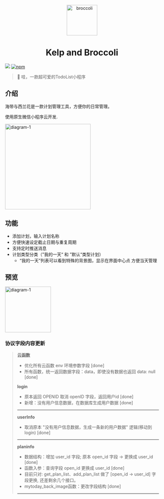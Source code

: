 <p align="center">
<img src="https://6f6e-on-line-1gqban3ba49e3d35-1302613116.tcb.qcloud.la/broccoli.png?sign=7b6211e60087fd8fb1909cca697cb0a3&t=1612709339" alt="broccoli" width="100">
</p>
<h1 align="center">Kelp and Broccoli</h1>

[![](https://img.shields.io/badge/KelpAndBroccoli-green.svg)](https://github.com/cleves0315/kelp-and-broccoli)
[![npm](https://img.shields.io/npm/l/kelp-and-broccoli.svg)](https://github.com/cleves0315/kelp-and-broccoli/blob/master/LICENSE)

> 🍭 哇，一款超可爱的TodoList小程序

## 介绍

海带与西兰花是一款计划管理工具，方便你的日常管理。

使用原生微信小程序云开发.
<p>
<img src="https://6f6e-on-line-1gqban3ba49e3d35-1302613116.tcb.qcloud.la/broccoli_3.png?sign=259f4e7b88e911421cbeb63c842d11de&t=1640624761" alt="diagram-1" width="280">
</p>

## 功能

-   添加计划，输入计划名称
-   方便快速设定截止日期与重复周期
-   支持定时推送消息
-   计划类型分类（”我的一天“ 和 ”默认“类型计划）
    -   “我的一天”列表可以看到特殊的背景图，显示在界面中心点 方便当天管理

## 预览

<img src="https://6f6e-on-line-1gqban3ba49e3d35-1302613116.tcb.qcloud.la/broccoli-logo.jpg?sign=20165c057e9630056a11128b1b740c08&t=1640626684" alt="diagram-1" width="150">

### 协议字段内容更新
> **云函数**
> - 优化所有云函数 env 环境参数字段 [done]
> - 所有函数，统一返回数据字段：data，即使没有数据也返回 data: null [done]
> 
> **login**
> - 原本返回 OPENID 取消 openID 字段，返回用户id [done]
> - 新增：没有用户信息数据，在数据库生成用户数据 [done]
> ---
>
> **userInfo**
> - 取消原本 "没有用户信息数据，生成一条新的用户数据" 逻辑(移动到login) [done]
> ---
>
> **planinfo**
> - 数据结构：增加 user_id 字段; 原本 open_id 字段 -> 更换成 user_id [done]
> - 函数入参：查询字段 open_id 更换成 user_id [done]
> - 目前只对: get_plan_list、add_plan_list 做了 [open_id -> user_id] 字段更换, 还差剩余几个接口。
> - mytoday_back_image函数：更改字段结构 [done]
> ---
>